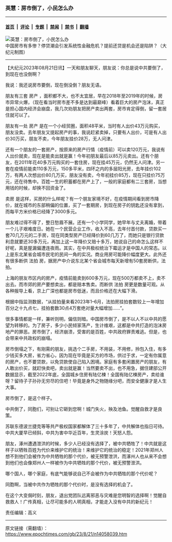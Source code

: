 ### 英慧：房市倒了，小民怎么办

---

#### [首页](../../../..?n14058039) &nbsp;|&nbsp; [评论](../../../../../epoch-comment?n14058039) &nbsp;|&nbsp; [专题](../../../../../epoch-special?n14058039) &nbsp;|&nbsp; [禁闻](../../../../../epoch-news?n14058039) &nbsp;|&nbsp; [禁书](../../../../../books?n14058039) &nbsp;|&nbsp; [翻墙](https://github.com/gfw-breaker/nogfw/blob/master/README.md?n14058039)


<div><img alt="英慧：房市倒了，小民怎么办" class="attachment-djy_600_400 size-djy_600_400 wp-post-image" src="https://i.epochtimes.com/assets/uploads/2022/08/id13804615-0817_1200x8004-600x400.jpg"/>
<div class="caption">
 中国房市有多惨？停贷潮会引发系统性金融危机？提前还贷是机会还是陷阱？（大纪元制图）
</div></div><hr/><div class="post_content" id="artbody" itemprop="articleBody">
 <!-- article content begin -->
 <p>
  【大纪元2023年08月21日讯】一天和朋友聊天，朋友说：你总是说中共要倒了，到现在也没倒啊？
 </p>
 <p>
  我说：我还说房市要倒，现在倒没倒？朋友无语。
 </p>
 <p>
  朋友有三套
  <ok href="https://www.epochtimes.com/gb/tag/%E6%88%BF%E4%BA%A7.html">
   房产
  </ok>
  ，面积都不大，也不太宜居，早在2018年至2019年的时候，房市异常火爆，（现在看当时房市差不多是达到最巅峰）看着巨大的房产泡沫，真正是担心国内经济会崩盘，我几次劝朋友把房产卖出两套，房市肯定得倒，留一套居住就可以了。
 </p>
 <p>
  朋友有一处
  <ok href="https://www.epochtimes.com/gb/tag/%E6%88%BF%E4%BA%A7.html">
   房产
  </ok>
  是在一个小经贸圈，面积48平米，当时有人出价43万元购买，朋友没卖。去年朋友又提起房产的事，我说赶紧卖掉，只要有人出价，可是有人出价30万买，朋友不卖，今年朋友挂价28万，无人问津。
 </p>
 <p>
  还有一个朋友的一套房产，按原来的房产行情（疫情前）可以卖120万元，我说有人出价就卖，现在是能卖出就是赢！今年初朋友最后以85万元卖出。还有个朋友，在2011年花40多万元购买的一套住房，现在挂45万元，仍然无人问津。另一套在疫情前能卖110多万元，150多平米，四环之内的多层阳光房，去年挂价102万，有两人次想出价80几万买，朋友没有卖，今年初挂价85万，现在只挂价75万元，还在待售中。百姓一生的积蓄都在房产上了，一般的家庭都有二三套房，当想用钱的时候，却换不回资金了。
 </p>
 <p>
  <ok href="https://www.epochtimes.com/gb/tag/%E5%8D%96%E6%88%BF.html">
   卖房
  </ok>
  是这样，买房的什么样呢？有一个朋友家境不好，在疫情期间看到房市降价，就在城市的东部稍偏的位置，买了一套期房，到现在房子的钥匙还没有拿到，而每平方米价格已经降了3000多元。
 </p>
 <p>
  朋友难过得不得了，整日愁眉不展。还有一个小学同学，她早年与丈夫离婚，带着一个儿子艰难度日。她在一个民营企业工作，收入不高，去年付首付款，贷款买一套70几万元的二手房，现在同类型房产已经降价到60几万了，而她只是银行贷款利息就要还30多万元，再加上这一年降价又赔十多万，她说自己的命怎么这样不好呢，真是屋漏偏遭连夜雨。其实，在中共极权统治下霉运才是中国人的常态。以上是东北某省会城市民宅的民间一角的实况。商业用房可能降价幅度更大。此外还有很多断供
  <ok href="https://www.epochtimes.com/gb/tag/%E6%B3%95%E6%8B%8D.html">
   法拍
  </ok>
  房，据房产中介说东北某个省会城市每天新增有50套房断供，法拍。
 </p>
 <p>
  上海的朋友市区内的房产，疫情前能卖到600多万元，现在500万都卖不上，卖不出去。而市郊的房产要想卖出，都是赔本售卖。而断供
  <ok href="https://www.epochtimes.com/gb/tag/%E6%B3%95%E6%8B%8D.html">
   法拍
  </ok>
  房更是数量可观。从各种报导上看，京上广深也都是房市低迷，而且价格还在大幅下滑。
 </p>
 <p>
  根据中指监测数据，“从挂拍量来看2023年1–6月，法拍房挂拍套数较上一年增加百分之十九点七，挂拍套数30点4万套绝对量大幅增加……”。
 </p>
 <p>
  很多事情都是一样，兼听则明，偏信则暗。中国房市倒了，是不以人不以中共的愿望为转移的。为了房子，多少小民倾家荡产，生计维艰，这都是中共打造的泡沫房地产的罪恶。房市倒了，经济崩溃，受害的是百姓，中共政府罪责难逃。但是，也会带来中共政权的崩塌。
 </p>
 <p>
  房市倒塌之下，有刚需的朋友，挑选个二手房，不用装，不用修，拎包入住，有多少钱买多大房，省力省心，因为现在毕竟是买方的市场，供过于求，一定有你属意的房产，也不要贷款，以免贷款使自己陷入困境。家庭有多套闲置房产的朋友，有人敢出价买，就赶快卖吧，卖出就是赢！当然要卖不出，也不用急，据住建部公开数据显示，截至2022年底，全国城乡住房有陆亿楝！全国有陆亿楝房产，卖给谁呀？留待子子孙孙无穷尽的住吧！毕竟是身外之物随缘分吧，而安全健康才是人生大事。
 </p>
 <p>
  房市倒了，是这个样子。
 </p>
 <p>
  中共倒了，同胞们，可别让它砸到您啊！城门失火，殃及池鱼。觉醒自救才是良策。
 </p>
 <p>
  苏联东德波兰捷克等等共产极权国家都解体了三十多年了，中共解体也指日可待。中共大厦早已倾斜，中共为害中华近百年，生灵涂炭！天怒人怨。
 </p>
 <p>
  朋友，涿州遭遇泄洪的时候，多少人已经没有选择了，被中共牺牲了！中共就是这样子以牺牲百姓为代价来维护它的统治！来维护它的统治的稳定！2021年郑州人想不到他们会被作为中共牺牲的那个代价，被无预警泄洪，而涿州人也从来不会想到他们也会像郑州人一样被作为中共牺牲的那个代价，被无预警泄洪。
 </p>
 <p>
  哪个国人，哪个家庭，有底气能够说自己不会被作为中共牺牲的那个代价呢？
 </p>
 <p>
  同胞啊，当被中共作为牺牲的那个代价时，是没有选择的机会了。
 </p>
 <p>
  在这个大变侷时刻，朋友，退出党团队远离邪恶与灾难是您明智的选择啊！觉醒自救救人！广传真相，让尽可能多的人明真相，才能走入没有中共的新纪元！
 </p>
 <p>
  责任编辑：高义
 </p>
 <!-- article content end -->
 <div id="below_article_ad">
 </div>
</div>


---

原文链接（需翻墙）：https://www.epochtimes.com/gb/23/8/21/n14058039.htm